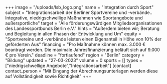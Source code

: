 +++
image = "/uploads/lsb_logo.png"
name = "Integration durch Sport"
subject = "Integrationsarbeit der Berliner Sportvereine und -verbände.. Integrative, niedrigschwellige Maßnahmen wie Sportangebote und außersportliche"
target = "Alle förderungswürdigen Mitgliedsorganisationen des Landessportbunds Berlin e.V."
hints = "Außerdem bieten wir; Beratung und Begleitung in allen Phasen der Entwicklung und Um"
equity = "Sportvereine und -verbände leisten einen Eigenanteil in Höhe von 10% der geförderten Aus"
financing = "Pro Maßnahme können max. 3.000 € beantragt werden. Die maximale Jahresfinanzierung beläuft sich auf 9.000 € pro Verein."
deadline = "fortlaufend"
region = "Berlin"
category = "Bildung"
updated = "27-03-2023"
volume = 0
sports = []
types = ["niedrigschwellige Angebote","Integrationsarbeit"]
[contact]
contact_person = "Mit Eingang der Abrechnungsunterlagen werden diese auf Vollständigkeit sowie Richtigkeit"
+++